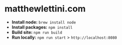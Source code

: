 # matthewlettini.com

* **Install node:** `brew install node`
* **Install packages:** `npm install`
* **Build site:** `npm run build`
* **Run locally:** `npm run start` > `http://localhost:8080`
